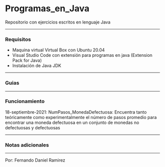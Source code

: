 # Programas_en_Java

 Repositorio con ejercicios escritos en lenguaje Java
 
  ----------------------------------------------------------------------------------------------------

### Requisitos

 - Maquina virtual Virtual Box con Ubuntu 20.04
 - Visual Studio Code con extensión para programas en java (Extension Pack for Java)
 - Instalación de Java JDK
 
 ----------------------------------------------------------------------------------------------------

### Guias

----------------------------------------------------------------------------------------------------

### Funcionamiento
18-septiembre-2021: NumPasos_MonedaDefectuosa: Encuentra tanto teóricamente como experimentalmente el número de pasos promedio para encontrar una moneda defectuosa en un conjunto de monedas no defectuosas y defectuosas
 
----------------------------------------------------------------------------------------------------

### Notas adicionales
----------------------------------------------------------------------------------------------------

Por: Fernando Daniel Ramirez

